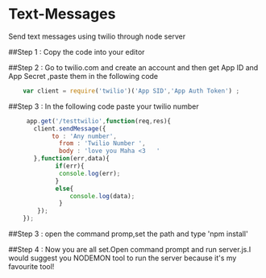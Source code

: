 # Text-Messages
Send text messages using twilio through node  server

##Step 1 :
  Copy the code into your editor
  
##Step 2 :
 Go to twilio.com and create an account and then get App ID and App Secret
   ,paste them in the following code
   ```javascript
       var client = require('twilio')('App SID','App Auth Token') ;
   ```
##Step 3 :
   In the following code paste your twilio number
  ```javascript
       app.get('/testtwilio',function(req,res){
	     client.sendMessage({
	   	      to : 'Any number',
		        from : 'Twilio Number ',
	         	body : 'love you Maha <3   '  
	     },function(err,data){
		       if(err){
		       	console.log(err);
		       }
		       else{
			       console.log(data);
		        }
	      });
      });
  ```
##Step 3 : 
   open the command promp,set the path and type 'npm install'
   
##Step 4 :
   Now you are all set.Open command prompt and run server.js.I would suggest you NODEMON tool to run the server because it's my favourite tool!
   
